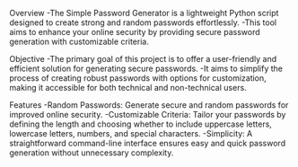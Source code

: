 Overview
 -The Simple Password Generator is a lightweight Python script designed to create strong and random passwords effortlessly.
 -This tool aims to enhance your online security by providing secure password generation with customizable criteria.

Objective
 -The primary goal of this project is to offer a user-friendly and efficient solution for generating secure passwords. 
 -It aims to simplify the process of creating robust passwords with options for customization, making it accessible for both technical and non-technical users.

Features
 -Random Passwords: Generate secure and random passwords for improved online security.
 -Customizable Criteria: Tailor your passwords by defining the length and choosing whether to include uppercase letters, lowercase letters, numbers, and special characters.
 -Simplicity: A straightforward command-line interface ensures easy and quick password generation without unnecessary complexity.
